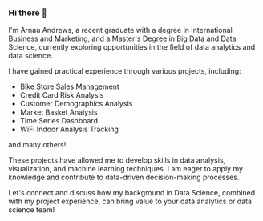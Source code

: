### Hi there 👋

I'm Arnau Andrews, a recent graduate with a degree in International Business and Marketing, and a Master's Degree in Big Data and Data Science, currently exploring opportunities in the field of data analytics and data science.

I have gained practical experience through various projects, including:

- Bike Store Sales Management
- Credit Card Risk Analysis
- Customer Demographics Analysis
- Market Basket Analysis
- Time Series Dashboard
- WiFi Indoor Analysis Tracking

and many others!

These projects have allowed me to develop skills in data analysis, visualization, and machine learning techniques. I am eager to apply my knowledge and contribute to data-driven decision-making processes.

Let's connect and discuss how my background in Data Science, combined with my project experience, can bring value to your data analytics or data science team!
